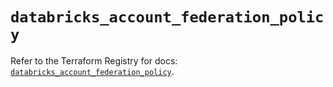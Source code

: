 # `databricks_account_federation_policy`

Refer to the Terraform Registry for docs: [`databricks_account_federation_policy`](https://registry.terraform.io/providers/databricks/databricks/1.90.0/docs/resources/account_federation_policy).
